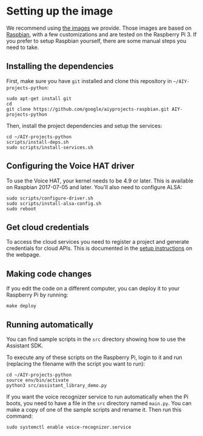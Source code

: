 # Setting up the image

We recommend using [the images](https://aiyprojects.withgoogle.com/voice) we
provide. Those images are based on [Raspbian](https://www.raspberrypi.org/downloads/raspbian/),
with a few customizations and are tested on the Raspberry Pi 3. If you prefer
to setup Raspbian yourself, there are some manual steps you need to take.

## Installing the dependencies

First, make sure you have `git` installed and clone this repository in
`~/AIY-projects-python`:

```shell
sudo apt-get install git
cd
git clone https://github.com/google/aiyprojects-raspbian.git AIY-projects-python
```

Then, install the project dependencies and setup the services:

``` shell
cd ~/AIY-projects-python
scripts/install-deps.sh
sudo scripts/install-services.sh
```

## Configuring the Voice HAT driver

To use the Voice HAT, your kernel needs to be 4.9 or later. This is available
on Raspbian 2017-07-05 and later. You'll also need to configure ALSA:

``` shell
sudo scripts/configure-driver.sh
sudo scripts/install-alsa-config.sh
sudo reboot
```

## Get cloud credentials

To access the cloud services you need to register a project and generate
credentials for cloud APIs. This is documented in the
[setup instructions](https://aiyprojects.withgoogle.com/voice#users-guide-1-1--connect-to-google-cloud-platform) on the
webpage.

## Making code changes

If you edit the code on a different computer, you can deploy it to your
Raspberry Pi by running:

``` shell
make deploy
```

## Running automatically

You can find sample scripts in the `src` directory showing how to use the
Assistant SDK.

To execute any of these scripts on the Raspberry Pi, login to it and run
(replacing the filename with the script you want to run):

``` shell
cd ~/AIY-projects-python
source env/bin/activate
python3 src/assistant_library_demo.py
```

If you want the voice recognizer service to run automatically when the Pi
boots, you need to have a file in the `src` directory named `main.py`. You can
make a copy of one of the sample scripts and rename it. Then run this command:

``` shell
sudo systemctl enable voice-recognizer.service
```
